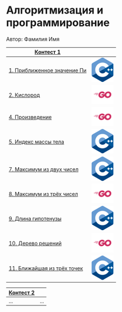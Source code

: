 # Алгоритмизация и программирование

Автор: Фамилия Имя

|[Контест 1](https://contest.yandex.ru/contest/52142/problems/) |  |
| --- | :-: |
| [1. Приближенное значение Пи](./CONTEST-1/1/1.cpp) | ![](./img/cpp.png) |
| [2. Кислород](./CONTEST-1/2/2.go) | ![](./img/go.png) |
| [4. Произведение](./CONTEST-1/4/4.go) | ![](./img/go.png) |
| [5. Индекс массы тела](./CONTEST-1/5/5.cpp) | ![](./img/cpp.png) |
| [7. Максимум из двух чисел](./CONTEST-1/7/7.cpp) | ![](./img/cpp.png) |
| [8. Максимум из трёх чисел](./CONTEST-1/8/8.go) | ![](./img/go.png) |
| [9. Длина гипотенузы](./CONTEST-1/9/9.cpp) | ![](./img/cpp.png) |
| [10. Дерево решений](./CONTEST-1/10/10.go) | ![](./img/go.png) |
| [11. Ближайшая из трёх точек](./CONTEST-1/11/11.cpp) | ![](./img/cpp.png) |

|[Контест 2](https://contest.yandex.ru/contest/52676/problems/) |  |
| --- | :-: |
| ... | ... |
